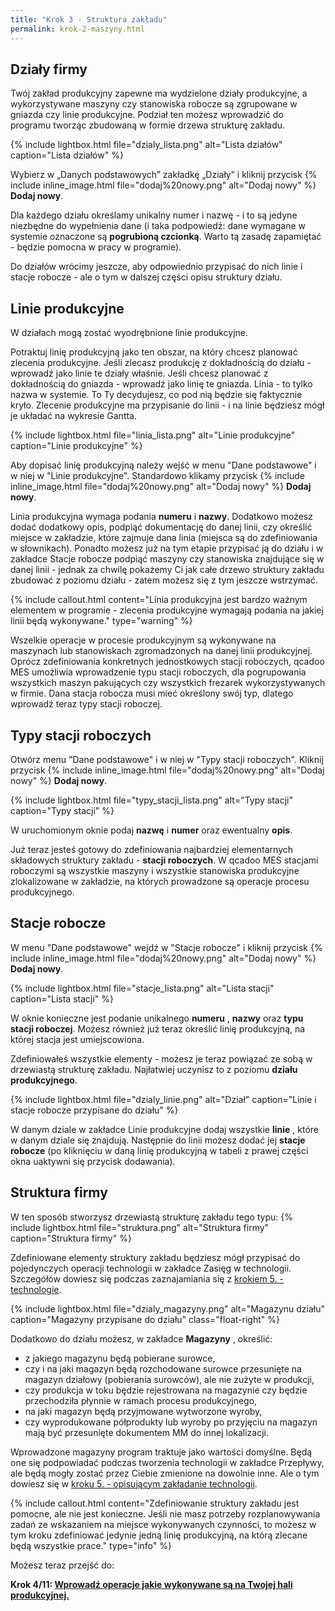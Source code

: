 ```yaml
---
title: "Krok 3 - Struktura zakładu"
permalink: krok-2-maszyny.html
---
```


## Działy firmy
Twój zakład produkcyjny zapewne ma wydzielone działy produkcyjne, a wykorzystywane maszyny czy stanowiska robocze są zgrupowane w gniazda czy linie produkcyjne. Podział ten możesz wprowadzić do programu tworząc zbudowaną w formie drzewa strukturę zakładu.

{% include lightbox.html file="dzialy_lista.png" alt="Lista działów" caption="Lista działów" %}
  
Wybierz w „Danych podstawowych” zakładkę „Działy” i kliknij przycisk {% include inline_image.html file="dodaj%20nowy.png" alt="Dodaj nowy" %} **Dodaj nowy**.

Dla każdego działu określamy unikalny numer i nazwę - i to są jedyne niezbędne do wypełnienia dane (i taka podpowiedź: dane wymagane w systemie oznaczone są **pogrubioną czcionką**. Warto tą zasadę zapamiętać - będzie pomocna w pracy w programie).

Do działów wrócimy jeszcze, aby odpowiednio przypisać do nich linie i stacje robocze - ale o tym w dalszej części opisu struktury działu.

## Linie produkcyjne

W działach mogą zostać wyodrębnione linie produkcyjne. 

Potraktuj linię produkcyjną jako ten obszar, na który chcesz planować zlecenia produkcyjne. Jeśli zlecasz produkcję z dokładnością do działu - wprowadź jako linie te działy właśnie. Jeśli chcesz planować z dokładnością do gniazda - wprowadź jako linię te gniazda. Linia - to tylko nazwa w systemie. To Ty decydujesz, co pod nią będzie się faktycznie kryło. Zlecenie produkcyjne ma przypisanie do linii - i na linie będziesz mógł je układać na wykresie Gantta. 

{% include lightbox.html file="linia_lista.png" alt="Linie produkcyjne" caption="Linie produkcyjne" %}

Aby dopisać linię produkcyjną należy wejść w menu "Dane podstawowe" i w niej w "Linie produkcyjne". Standardowo klikamy przycisk {% include inline_image.html file="dodaj%20nowy.png" alt="Dodaj nowy" %} **Dodaj nowy**.

Linia produkcyjna wymaga podania **numeru** i **nazwy**. Dodatkowo możesz dodać dodatkowy opis, podpiąć dokumentację do danej linii, czy określić miejsce w zakładzie, które zajmuje dana linia (miejsca są do zdefiniowania w słownikach). Ponadto możesz już na tym etapie przypisać ją do działu i w zakładce Stacje robocze podpiąć maszyny czy stanowiska znajdujące się w danej linii - jednak za chwilę pokażemy Ci jak całe drzewo struktury zakładu zbudować z poziomu działu - zatem możesz się z tym jeszcze wstrzymać.

{% include callout.html content="Linia produkcyjna jest bardzo ważnym elementem w programie - zlecenia produkcyjne wymagają podania na jakiej linii będą wykonywane." type="warning" %} 



Wszelkie operacje w procesie produkcyjnym są wykonywane na maszynach lub stanowiskach zgromadzonych na danej linii produkcyjnej. Oprócz zdefiniowania konkretnych jednostkowych stacji roboczych, qcadoo MES umożliwia wprowadzenie typu stacji roboczych, dla pogrupowania wszystkich maszyn pakujących czy wszystkich frezarek wykorzystywanych w firmie. Dana stacja robocza musi mieć określony swój typ, dlatego wprowadź teraz typy stacji roboczej.

## Typy stacji roboczych

Otwórz menu "Dane podstawowe" i w niej w "Typy stacji roboczych". Kliknij przycisk {% include inline_image.html file="dodaj%20nowy.png" alt="Dodaj nowy" %} **Dodaj nowy**.

{% include lightbox.html file="typy_stacji_lista.png" alt="Typy stacji" caption="Typy stacji" %}

W uruchomionym oknie podaj **nazwę** i **numer** oraz ewentualny **opis**.

Już teraz jesteś gotowy do zdefiniowania najbardziej elementarnych składowych struktury zakładu - **stacji roboczych**. W qcadoo MES stacjami roboczymi są wszystkie maszyny i wszystkie stanowiska produkcyjne zlokalizowane w zakładzie, na których prowadzone są operacje procesu produkcyjnego.

## Stacje robocze

W menu "Dane podstawowe" wejdź w "Stacje robocze" i kliknij przycisk {% include inline_image.html file="dodaj%20nowy.png" alt="Dodaj nowy" %} **Dodaj nowy**.

{% include lightbox.html file="stacje_lista.png" alt="Lista stacji" caption="Lista stacji" %} 

W oknie konieczne jest podanie unikalnego **numeru** , **nazwy** oraz **typu stacji roboczej**. Możesz również już teraz określić linię produkcyjną, na której stacja jest umiejscowiona.

Zdefiniowałeś wszystkie elementy - możesz je teraz powiązać ze sobą w drzewiastą strukturę zakładu. Najłatwiej uczynisz to z poziomu **działu produkcyjnego**.

{% include lightbox.html file="dzialy_linie.png" alt="Dział" caption="Linie i stacje robocze przypisane do działu" %} 

W danym dziale w zakładce Linie produkcyjne dodaj wszystkie **linie** , które w danym dziale się znajdują. Następnie do linii możesz dodać jej **stacje robocze** (po kliknięciu w daną linię produkcyjną w tabeli z prawej części okna uaktywni się przycisk dodawania).

## Struktura firmy

W ten sposób stworzysz drzewiastą strukturę zakładu tego typu:
{% include lightbox.html file="struktura.png" alt="Struktura firmy" caption="Struktura firmy" %} 
  
Zdefiniowane elementy struktury zakładu będziesz mógł przypisać do pojedynczych operacji technologii w zakładce Zasięg w technologii. Szczegółów dowiesz się podczas zaznajamiania się z [krokiem 5. - technologie](/krok-4-technologie).

{% include lightbox.html file="dzialy_magazyny.png" alt="Magazynu działu" caption="Magazyny przypisane do działu" class="float-right" %} 

 Dodatkowo do działu możesz, w zakładce **Magazyny** , określić: 
- z jakiego magazynu będą pobierane surowce,
- czy i na jaki magazyn będą rozchodowane surowce przesunięte na magazyn działowy (pobierania surowców), ale nie zużyte w produkcji,
- czy produkcja w toku będzie rejestrowana na magazynie czy będzie przechodziła płynnie w ramach procesu produkcyjnego,
- na jaki magazyn będą przyjmowane wytworzone wyroby,
- czy wyprodukowane półprodukty lub wyroby po przyjęciu na magazyn mają być przesunięte dokumentem MM do innej lokalizacji.

Wprowadzone magazyny program traktuje jako wartości domyślne. Będą one się podpowiadać podczas tworzenia technologii w zakładce Przepływy, ale będą mogły zostać przez Ciebie zmienione na dowolnie inne. Ale o tym dowiesz się w [kroku 5. - opisującym zakładanie technologii](/krok-4-technologie).

{% include callout.html content="Zdefiniowanie struktury zakładu jest pomocne, ale nie jest konieczne. Jeśli nie masz potrzeby rozplanowywania zadań ze wskazaniem na miejsce wykonywanych czynności, to możesz w tym kroku zdefiniować jedynie jedną linię produkcyjną, na którą zlecane będą wszystkie prace." type="info" %} 

Możesz teraz przejść do:

**Krok 4/11: [Wprowadź operacje jakie wykonywane są na Twojej hali produkcyjnej.](/krok-3-operacje)**

